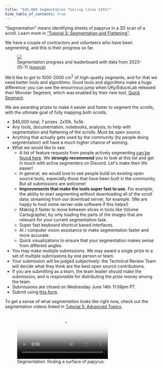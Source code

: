 ```yaml
---
title: "$45,000 Segmentation Tooling (June 14th)"
hide_table_of_contents: true
---
```


<head>
  <html data-theme="dark" />

  <meta
    name="description"
    content="A $1,000,000+ machine learning and computer vision competition"
  />

  <meta property="og:type" content="website" />
  <meta property="og:url" content="https://scrollprize.org" />
  <meta property="og:title" content="Vesuvius Challenge" />
  <meta
    property="og:description"
    content="A $1,000,000+ machine learning and computer vision competition"
  />
  <meta
    property="og:image"
    content="https://scrollprize.org/img/social/opengraph.jpg"
  />

  <meta property="twitter:card" content="summary_large_image" />
  <meta property="twitter:url" content="https://scrollprize.org" />
  <meta property="twitter:title" content="Vesuvius Challenge" />
  <meta
    property="twitter:description"
    content="A $1,000,000+ machine learning and computer vision competition"
  />
  <meta
    property="twitter:image"
    content="https://scrollprize.org/img/social/opengraph.jpg"
  />
</head>

“Segmentation” means identifying sheets of papyrus in a 3D scan of a scroll. Learn more in [“Tutorial 3: Segmentation and Flattening”](tutorial3).

We have a couple of contractors and volunteers who have been segmenting, and this is their progress so far.

<figure>
  <img src="/img/segmentation/leaderboard-2023-05-12.png" className="w-[100%] max-w-[500px]"/>
  <figcaption className="mt-0">Segmentation progress and leaderboard with data from 2023-05-11 <a href="https://docs.google.com/spreadsheets/d/104GIFhiXff9yCwO52-71beIet1bn423ypygxMVlqEGc/edit?usp=sharing">(source)</a></figcaption>
</figure>

We’d like to get to 1000-2000 cm<sup>2</sup> of high-quality segments, and for that we need better tools and algorithms. Good tools and algorithms make a huge difference: you can see the enourmous jump when UKy/EduceLab released their Monster Segment, which was enabled by their new tool, [Quick Segment](https://github.com/educelab/quick-segment).

We are awarding prizes to make it easier and faster to segment the scrolls, with the ultimate goal of fully mapping both scrolls.

* $45,000 total, 7 prizes. 2x10k, 5x5k.
* Any tools, documentation, notebooks, analysis, to help with segmentation and flattening of the scrolls. Must be open source.
* Anything that actually gets used by the community (by people doing segmentation) will have a much higher chance of winning.
* What we would like to see:
  * A list of feature requests from people actively segmenting [can be found here](https://docs.google.com/document/d/1r3FDJIUP1Kx3EamxFwPVX9O_-lGMoWQsbHbOrcoTSvk/edit?usp=sharing). We **strongly recommend** you to look at this list and get in touch with active segmenters on Discord. Let's make their life easier!
  * In general, we would love to see people build on existing open source tools, especially those that have been built in the community. But all submissions are welcome!
  * **Improvements that make the tools super fast to use.** For example, the ability to start segmenting without downloading all of the scroll data; streaming from our download server, for example. (We are happy to host some server-side software if this helps!)
  * Making it faster to move between slices in tools like Volume Cartographer, by only loading the parts of the images that are relevant for your current segmentation task.
  * Super fast keyboard shortcut based interfaces.
  * AI / computer vision assistance to make segmentation faster and more accurate.
  * Quick visualizations to ensure that your segmentation makes sense from different angles.
* You may make multiple submissions. We may award a single prize to a set of multiple submissions by one person or team.
* Your submission will be judged subjectively: the Technical Review Team will decide what they think are the best open source contributions.
* If you are submitting as a team, the team leader should make the submission, and is responsible for distributing the prize money among the team.
* Submissions are closed on Wednesday June 14th 11:59pm PT.
* Submit using [this form](https://docs.google.com/forms/d/e/1FAIpQLSeT-6ucyUUSOJGYIcx6Wp5wozQzvjfDMTwL9i152yrCnXbE_w/viewform).

To get a sense of what segmentation looks like right now, check out the segmentation videos linked in [Tutorial 5: Advanced Topics](tutorial5).

<figure>
  <video autoPlay playsInline loop muted className="w-[100%] rounded-xl" poster="/img/tutorials/segmentation2.jpg">
    <source src="/img/tutorials/segmentation2.webm" type="video/webm"/>
    <source src="/img/tutorials/segmentation2.mp4" type="video/mp4"/>
  </video>
  <figcaption className="mt-0">Segmentation: finding a surface of papyrus.</figcaption>
</figure>

